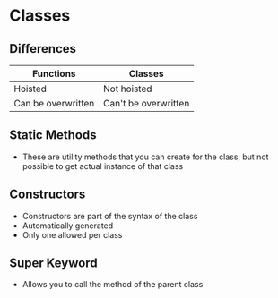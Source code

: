# Classes

## Differences

| Functions          | Classes              |
| ------------------ | -------------------- |
| Hoisted            | Not hoisted          |
| Can be overwritten | Can't be overwritten |

## Static Methods

- These are utility methods that you can create for the class, but not possible to get actual instance of that class

## Constructors

- Constructors are part of the syntax of the class
- Automatically generated
- Only one allowed per class

## Super Keyword

- Allows you to call the method of the parent class

